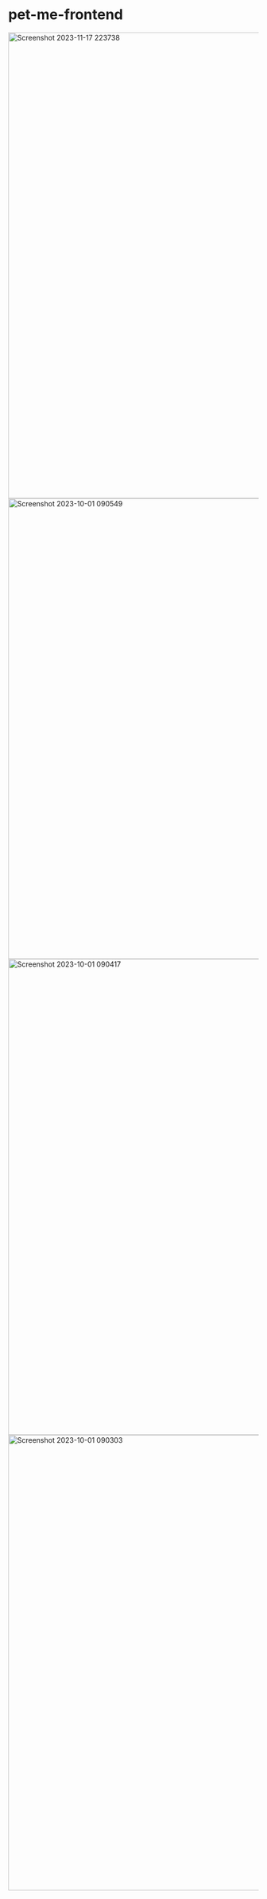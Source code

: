 # pet-me-frontend

<img width="938" alt="Screenshot 2023-11-17 223738" src="https://github.com/s2ahil/pet-me-frontend/assets/101473078/28d69014-e646-4239-8fdf-9bfca5f0ffc0">


<img width="927" alt="Screenshot 2023-10-01 090549" src="https://github.com/s2ahil/pet-me-frontend/assets/101473078/ea5d106c-264c-47c6-a217-9efeec086fa8">

<img width="958" alt="Screenshot 2023-10-01 090417" src="https://github.com/s2ahil/pet-me-frontend/assets/101473078/ce805c8f-7a1e-4033-9031-b250432093d3">



<img width="917" alt="Screenshot 2023-10-01 090303" src="https://github.com/s2ahil/pet-me-frontend/assets/101473078/14f888cf-20a1-4970-bc27-14285e774713">
